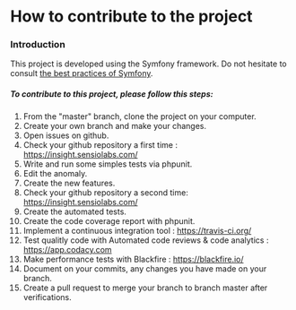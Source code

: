 # How to contribute to the project

### Introduction

This project is developed using the Symfony framework. Do not hesitate to consult [the best practices of Symfony](https://symfony.com/doc/3.4/best_practices/index.html).

##### To contribute to this project, please follow this steps:

1. From the "master" branch, clone the project on your computer.
2. Create your own branch and make your changes.
3. Open issues on github.
4. Check your github repository a first time : https://insight.sensiolabs.com/ 
5. Write and run some simples tests via phpunit.
6. Edit the anomaly.
7. Create the new features.
8. Check your github repository a second time: https://insight.sensiolabs.com/
8. Create the automated tests.
9. Create the code coverage report with phpunit.
10. Implement a continuous integration tool : https://travis-ci.org/
11. Test qualitly code with Automated code reviews & code analytics : https://app.codacy.com
12. Make performance tests with Blackfire : https://blackfire.io/
13. Document on your commits, any changes you have made on your branch.
14. Create a pull request to merge your branch to branch master after verifications.